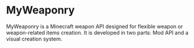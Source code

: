 # MyWeaponry
MyWeaponry is a Minecraft weapon API designed for flexible weapon or weapon-related items creation. It is developed in two parts: Mod API and a visual creation system.

